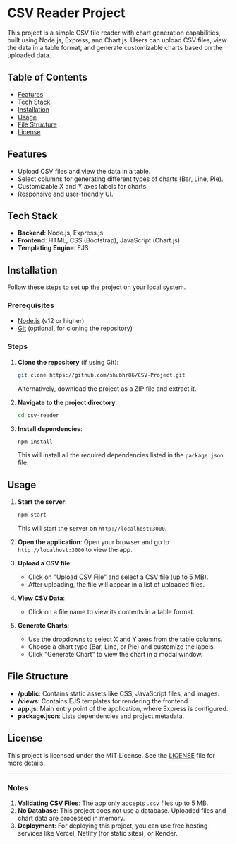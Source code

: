 # CSV Reader Project

This project is a simple CSV file reader with chart generation capabilities, built using Node.js, Express, and Chart.js. Users can upload CSV files, view the data in a table format, and generate customizable charts based on the uploaded data.

## Table of Contents

- [Features](#features)
- [Tech Stack](#tech-stack)
- [Installation](#installation)
- [Usage](#usage)
- [File Structure](#file-structure)
- [License](#license)

## Features

- Upload CSV files and view the data in a table.
- Select columns for generating different types of charts (Bar, Line, Pie).
- Customizable X and Y axes labels for charts.
- Responsive and user-friendly UI.

## Tech Stack

- **Backend**: Node.js, Express.js
- **Frontend**: HTML, CSS (Bootstrap), JavaScript (Chart.js)
- **Templating Engine**: EJS

## Installation

Follow these steps to set up the project on your local system.

### Prerequisites

- [Node.js](https://nodejs.org/en/download/) (v12 or higher)
- [Git](https://git-scm.com/downloads) (optional, for cloning the repository)

### Steps

1. **Clone the repository** (if using Git):
   ```bash
   git clone https://github.com/shubhr86/CSV-Project.git
   ```
   Alternatively, download the project as a ZIP file and extract it.

2. **Navigate to the project directory**:
   ```bash
   cd csv-reader
   ```

3. **Install dependencies**:
   ```bash
   npm install
   ```
   This will install all the required dependencies listed in the `package.json` file.

## Usage

1. **Start the server**:
   ```bash
   npm start
   ```
   This will start the server on `http://localhost:3000`.

2. **Open the application**:
   Open your browser and go to `http://localhost:3000` to view the app.

3. **Upload a CSV file**:
   - Click on "Upload CSV File" and select a CSV file (up to 5 MB).
   - After uploading, the file will appear in a list of uploaded files.

4. **View CSV Data**:
   - Click on a file name to view its contents in a table format.

5. **Generate Charts**:
   - Use the dropdowns to select X and Y axes from the table columns.
   - Choose a chart type (Bar, Line, or Pie) and customize the labels.
   - Click "Generate Chart" to view the chart in a modal window.

## File Structure

- **/public**: Contains static assets like CSS, JavaScript files, and images.
- **/views**: Contains EJS templates for rendering the frontend.
- **app.js**: Main entry point of the application, where Express is configured.
- **package.json**: Lists dependencies and project metadata.

## License

This project is licensed under the MIT License. See the [LICENSE](LICENSE) file for more details.

---

### Notes

1. **Validating CSV Files**: The app only accepts `.csv` files up to 5 MB.
2. **No Database**: This project does not use a database. Uploaded files and chart data are processed in memory.
3. **Deployment**: For deploying this project, you can use free hosting services like Vercel, Netlify (for static sites), or Render.

